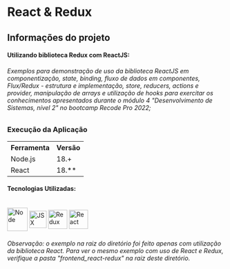 # React & Redux

## Informações do projeto


#### Utilizando biblioteca Redux com ReactJS:

###### Exemplos para demonstração de uso da biblioteca ReactJS em componentização, state, binding, fluxo de dados em componentes, Flux/Redux - estrutura e implementação, store, reducers, actions e provider, manipulação de arrays e utilização de hooks para exercitar os conhecimentos apresentados durante o módulo 4 "Desenvolvimento de Sistemas, nível 2" no bootcamp Recode Pro 2022;


### Execução da Aplicação

<table>
<tr>
	<th>Ferramenta</th>
	<th>Versão</th>
</tr>
<tr>
	<td>Node.js</td>
	<td>18.+</td>
</tr>
<tr>
	<td>React</td>
	<td>18.**</td>
</tr>
</table>


#### Tecnologias Utilizadas:  
 

<div style="display: inline_block"><br>  
<img align="center" alt="Node" height="54" width="47" src="https://cdn.icon-icons.com/icons2/2622/PNG/512/brand_node_icon_157859.png" />
<img align="center" alt="JSX" height="40" width="40" src="https://cdn.icon-icons.com/icons2/2148/PNG/512/jsx_alt_icon_132290.png" />
<img align="center" alt="Redux" height="44" width="44" src="https://cdn.icon-icons.com/icons2/2415/PNG/512/redux_original_logo_icon_146365.png" />
<img align="center" alt="React" height="44" width="44" src="https://cdn.icon-icons.com/icons2/2415/PNG/512/react_original_wordmark_logo_icon_146375.png" />



</div> 

###### Observação: o exemplo na raiz do diretório foi feito apenas com utilização da biblioteca React. Para ver o mesmo exemplo com uso de React e Redux, verifique a pasta "frontend_react-redux" na raiz deste diretório.